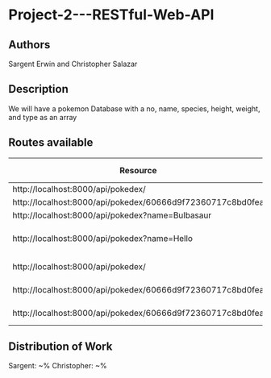 # Project-2---RESTful-Web-API

## Authors
Sargent Erwin and Christopher Salazar

## Description
 We will have a pokemon Database with a no, name, species, height, weight, and type as an array
 
 ## Routes available
 
|  Resource |  Request verb | Description  | Status Code  |
|---|---|---|---|
|  http://localhost:8000/api/pokedex/ |  GET |  Get a list of all pokemons | 200 OK  |
| http://localhost:8000/api/pokedex/60666d9f72360717c8bd0fea  | GET  | Get pokemon by ID  |  200 OK |
|  http://localhost:8000/api/pokedex?name=Bulbasaur |  GET |  Get pokemon by name |  200 OK |
| http://localhost:8000/api/pokedex?name=Hello  | GET  | Get non-existing pokemon with name Hello  |  404 Not Found | 
|  http://localhost:8000/api/pokedex/ |  POST | Create a new pokemon  | 	201 Created  | 
|  http://localhost:8000/api/pokedex/60666d9f72360717c8bd0fea |  PUT | Update pokemon with ID 60666d9f72360717c8bd0fea  |  204 No Content |
| http://localhost:8000/api/pokedex/60666d9f72360717c8bd0fea  |  DELETE | Delete pokemon with ID 60666d9f72360717c8bd0fea  | 204 No Content  |

## Distribution of Work
   
Sargent: ~%
Christopher: ~%



